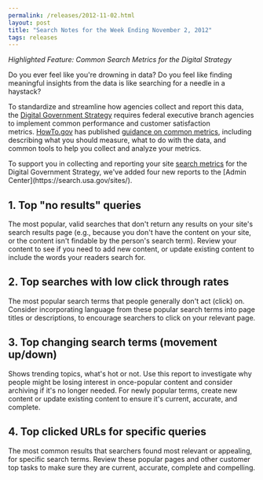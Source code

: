 ```yaml
---
permalink: /releases/2012-11-02.html
layout: post
title: "Search Notes for the Week Ending November 2, 2012"
tags: releases
---
```

<p><em>Highlighted Feature: Common Search Metrics for the Digital Strategy</em></p>
<p>Do you ever feel like you're drowning in data? Do you feel like finding meaningful insights from the data is like searching for a needle in a haystack? </p>
<p>To standardize and streamline how agencies collect and report this data, the <a href="http://www.whitehouse.gov/sites/default/files/omb/egov/digital-government/digital-government.html">Digital Government Strategy</a> requires federal executive branch agencies to implement common performance and customer satisfaction metrics. <a href="http://www.howto.gov">HowTo.gov</a> has published <a href="http://www.howto.gov/web-content/digital-metrics">guidance on common metrics</a>, including describing what you should measure, what to do with the data, and common tools to help you collect and analyze your metrics.</p>
<p>To support you in collecting and reporting your site <a href="/tagged/analytics">search metrics</a> for the Digital Government Strategy, we've added four new reports to the [Admin Center](https://search.usa.gov/sites/).</p>
<h2>1. Top "no results" queries</h2>
<p>The most popular, valid searches that don't return any results on your site's search results page (e.g., because you don't have the content on your site, or the content isn't findable by the person's search term).<span class="Apple-tab-span"> </span>Review your content to see if you need to add new content, or update existing content to include the words your readers search for.</p>
<h2>2. Top searches with low click through rates</h2>
<p>The most popular search terms that people generally don't act (click) on. Consider incorporating language from these popular search terms into page titles or descriptions, to encourage searchers to click on your relevant page.</p>
<h2>3. Top changing search terms (movement up/down)</h2>
<p>Shows trending topics, what's hot or not. Use this report to investigate why people might be losing interest in once-popular content and consider archiving if it's no longer needed. For newly popular terms, create new content or update existing content to ensure it's current, accurate, and complete. </p>
<h2>4. Top clicked URLs for specific queries</h2>
<p>The most common results that searchers found most relevant or appealing, for specific search terms. Review these popular pages and other customer top tasks to make sure they are current, accurate, complete and compelling.</p>
